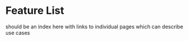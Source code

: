 # Feature List

should be an index here with links to individual pages which can describe use cases

